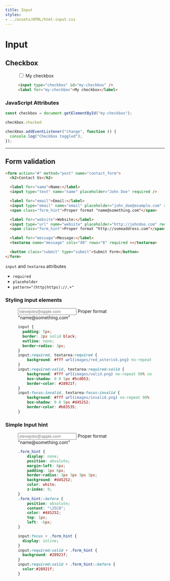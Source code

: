 ```yaml
---
title: Input
styles:
- ../assets/HTML/html-input.css
---
```


# Input

<section>

## Checkbox

<figure class="fig-1-3">

<div class="example">
  <input type="checkbox" id="my-checkbox" />
  <label for="my-checkbox">My checkbox</label>
</div>

```html
<input type="checkbox" id="my-checkbox" />
<label for="my-checkbox">My checkbox</label>
```

</figure>

### JavaScript Attributes
```js
const checkbox = document.getElementById("my-checkbox");

checkbox.checked

checkbox.addEventListener("change", function () {
  console.log("Checkbox toggled");
});
```

</section>

---

<section>

## Form validation

```html
<form action="#" method="post" name="contact_form">
  <h2>Contact Us</h2>

  <label for="name">Name:</label>
  <input type="text" name="name" placeholder="John Doe" required />

  <label for="email">Email:</label>
  <input type="email" name="email" placeholder="john_doe@example.com" required />
  <span class="form_hint">Proper format "name@something.com"</span>

  <label for="website">Website:</label>
  <input type="url" name="website" placeholder="http://johndoe.com" required pattern="(http|https)://.+"/>
  <span class="form_hint">Proper format "http://someaddress.com"</span>

  <label for="message">Message:</label>
  <textarea name="message" cols="40" rows="6" required ></textarea>

  <button class="submit" type="submit">Submit Form</button>
</form>
```

`input` and `textarea` attributes
* `required`
* `placeholder`
* `pattern="(http|https)://.+"`

### Styling input elements

<figure>

<div>
  <input type="email" name="email" placeholder="stevejobs@apple.com" required />
  <span class="form_hint">Proper format "name@something.com"</span>
</div>

```css
input {
  padding: 5px;
  border: 2px solid black;
  outline: none;
  border-radius: 3px;
}
input:required, textarea:required {
	background: #fff url(images/red_asterisk.png) no-repeat 98% center;
}
input:required:valid, textarea:required:valid {
	background: #fff url(images/valid.png) no-repeat 98% center;
	box-shadow: 0 0 5px #5cd053;
	border-color: #28921f;
}
input:focus:invalid, textarea:focus:invalid {
	background: #fff url(images/invalid.png) no-repeat 98% center;
	box-shadow: 0 0 5px #d45252;
	border-color: #b03535;
}
```

</figure>



### Simple Input hint

<figure class="fig-1-2">

<div>
  <input type="email" name="email" placeholder="stevejobs@apple.com" required />
  <span class="form_hint">Proper format "name@something.com"</span>
</div>

<div>

```css
.form_hint {
	display: none;
	position: absolute;
	margin-left: 8px;
	padding: 1px 6px;
	border-radius: 3px 3px 3px 3px;
	background: #d45252;
	color: white;
	z-index: 9; 
}
.form_hint::before {
	position: absolute;
	content: "\25C0";
	color: #d45252;
	top: 1px;
	left: -6px;
}
```

```css
input:focus + .form_hint {
  display: inline;
}
input:required:valid + .form_hint {
  background: #28921f;
}
input:required:valid + .form_hint::before {
  color:#28921f;
}
```

</div>
</figure>

</section>